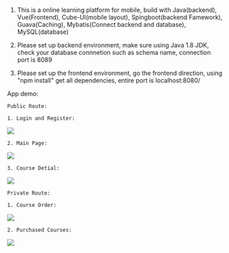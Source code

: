 1. This is a online learning platform for mobile, build with Java(backend), Vue(Frontend), Cube-UI(mobile layout), Spingboot(backend Famework), 
Guava(Caching), Mybatis(Connect backend and database), MySQL(database)


2. Please set up backend environment, make sure using Java 1.8 JDK, check your database connnetion such as schema name, connection port is 8089

3. Please set up the frontend environment, go the frontend direction, using "npm install" get all dependencies, entire port is localhost:8080/

App demo:

    Public Route:

    1. Login and Register:
![](demo/course_detail.jpg)


    2. Main Page:
![](demo/main_page.PNG)

    
    3. Course Detial:
![](demo/Login.jpg)




    Private Route:

    1. Course Order:
![](demo/course_order.jpg)


    2. Purchased Courses:
![](demo/courses_page.jpg)




    

